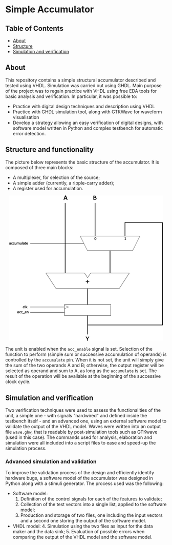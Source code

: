 # Simple Accumulator

## Table of Contents

- [About](#about)
- [Structure](#structure)
- [Simulation and verification](#testbench)

## About <a name = "about"></a>

This repository contains a simple structural accumulator described and tested using VHDL. Simulation was carried out using GHDL. Main purpose of the project was to regain practice with VHDL using free EDA tools for basic analysis and verification.
In particular, it was possible to:
+ Practice with digital design techniques and description using VHDL
+ Practice with GHDL simulation tool, along with GTKWave for waveform visualisation
+ Develop a strategy allowing an easy verification of digital designs, with software model written in Python and complex testbench for automatic error detection.

## Structure and functionality<a name = "structure"></a>

The picture below represents the basic structure of the accumulator. It is composed of three main blocks:
- A multiplexer, for selection of the source;
- A simple adder (currently, a ripple-carry adder);
- A register used for accumulation.
  
<p align="center">
  <img src="https://github.com/rob-dbl/accumulator/blob/main/others/schematic.png" width="480">
</p>
  
The unit is enabled when the `acc_enable` signal is set.
Selection of the function to perform (simple sum or successive accumulation of operands) is controlled by the `accumulate` pin. When it is not set, the unit will simply give the sum of the two operands A and B; otherwise, the output register will be selected as operand and sum to A, as long as the `accumulate` is set. The result of the operation will be available at the beginning of the successive clock cycle.

## Simulation and verification<a name = "testbench"></a>

Two verification techniques were used to assess the functionalities of the unit, a simple one - with signals "hardwired" and defined inside the testbench itself - and an advanced one, using an external software model to validate the output of the VHDL model.
Waves were written into an output file `wave.ghw`, that is readable by post-simulation tools such as GTKwave (used in this case).
The commands used for analysis, elaboration and simulation were all included into a script files to ease and speed-up the simulation process.

### Advanced simulation and validation
To improve the validation process of the design and efficiently identify hardware bugs, a software model of the accumulator was designed in Python along with a stimuli generator.
The process used was the following:
+ Software model:
  1. Definition of the control signals for each of the features to validate;
  2. Collection of the test vectors into a single list, applied to the software model;
  3. Production and storage of two files, one including the input vectors and a second one storing the output of the software model.
+ VHDL model:
  4. Simulation using the two files as input for the data maker and the data sink;
  5. Evaluation of possible errors when comparing the output of the VHDL model and the software model.

